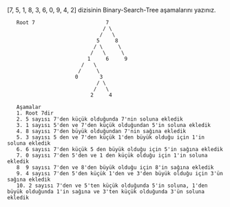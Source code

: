 [7, 5, 1, 8, 3, 6, 0, 9, 4, 2] dizisinin Binary-Search-Tree aşamalarını yazınız.

       Root 7                       7
                                   / \
                                  /   \
                                 5     8
                                / \     \
                               /   \     \
                              1     6     9
                            /   \
                           /     \
                          0       3
                                 / \
                                /   \
                               2     4
                               
       Aşamalar
       1. Root 7dir
       2. 5 sayısı 7'den küçük olduğunda 7'nin soluna ekledik
       3. 1 sayısı 5'den ve 7'den küçük olduğundan 5'in soluna ekledik
       4. 8 sayısı 7'den büyük olduğundan 7'nin sağına ekledik
       5. 3 sayısı 5 den ve 7'den küçük 1'den büyük olduğu için 1'in soluna ekledik
       6. 6 sayısı 7'den küçük 5 den büyük olduğu için 5'in sağına ekledik
       7. 0 sayısı 7'den 5'den ve 1 den küçük olduğu için 1'in soluna ekledik
       8  9 sayısı 7'den ve 8'den büyük olduğu için 8'in sağına ekledik
       9. 4 sayısı 7'den 5'den küçük 1'den ve 3'den büyük olduğu için 3'ün sağına ekledik
       10. 2 sayısı 7'den ve 5'ten küçük olduğunda 5'in soluna, 1'den büyük olduğunda 1'in sağına ve 3'ten küçük olduğunda 3'ün soluna ekledik
